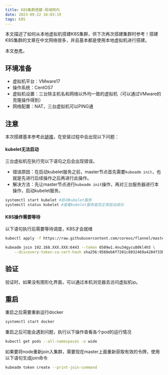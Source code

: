 ```yaml
---
title: K8S集群搭建-局域网内
date: 2023-09-22 16:03:19
tags: K8S
---
```


本文描述了如何从本地虚拟机搭建K8S集群，供下次再次搭建集群时参考！搭建K8S集群的文章在中文网络很多，并且基本都是使用本地虚拟机进行搭建。

本文[参考](https://blog.csdn.net/qq_45617555/article/details/130395158)。

## 环境准备
- 虚拟机平台：VMware17
- 操作系统：CentOS7
- 虚拟机设置：三台除主机名和网络以外均一致的虚拟机（可以通过VMware的克隆操作得到）
- 网络配置：NAT，三台虚拟机可以PING通

## 注意
本次搭建基本参考此[链接](https://blog.csdn.net/qq_45617555/article/details/130395158)，在安装过程中会出现以下问题：

#### kubelet无法启动

三台虚拟机在执行完以下语句之后会出现错误。
- 错误原因：在启动kubelet服务之前，master节点首先需要`kubeadm init`，也就是先进行后续操作之后再进行此操作。
- 解决方法：先让master节点进行`kubeadm init`操作，再对三台服务器进行本操作，启动kubelet服务。

```bash
systemctl start kubelet #启动kubelet服务 
systemctl status kubelet #查看kubelet服务是否正常启动成功
```

#### K8S操作需要等待
以下语句执行后需要等待调度，K8S才会就绪
```bash
kubectl apply -f https://raw.githubusercontent.com/coreos/flannel/master/Documentation/kube-flannel.yml 

kubeadm join 192.168.XXX.XXX:6443 --token 6509w1.4nu34gycu80kl4h5 \
    --discovery-token-ca-cert-hash sha256:9560eb6f7201c8032469a4204f33b0e0dd83a7118ede09d3b04c6d4ab2d723d2

```

## 验证
验证时，如果没有图形化界面，可以通过本机浏览器去访问虚拟机ip。

## 重启
重启之后需要重新运行docker
```bash
systemctl start docker
```
重启之后可能会遇到问题，执行以下操作查看各个pod的运行情况
```bash
kubectl get pods --all-namespaces -o wide
```
如果要将node重新join入集群，需要现在master上面重新获取有效的令牌，使用以下语句生成join命令
```bash
kubeadm token create --print-join-command
```
